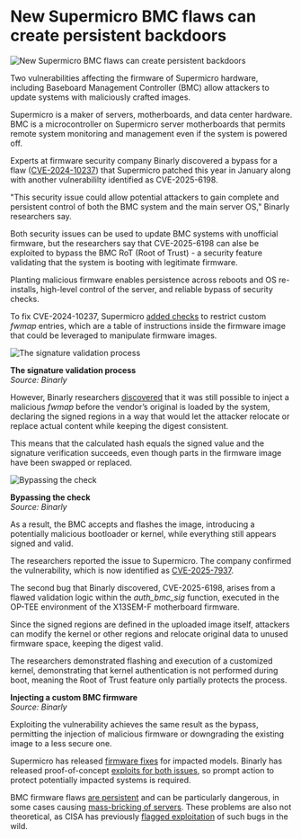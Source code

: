 # New Supermicro BMC flaws can create persistent backdoors

![New Supermicro BMC flaws can create persistent backdoors](https://www.bleepstatic.com/content/hl-images/2023/12/18/warning.jpg)

Two vulnerabilities affecting the firmware of Supermicro hardware, including Baseboard Management Controller (BMC) allow attackers to update systems with maliciously crafted images.

Supermicro is a maker of servers, motherboards, and data center hardware. BMC is a microcontroller on Supermicro server motherboards that permits remote system monitoring and management even if the system is powered off.

Experts at firmware security company Binarly discovered a bypass for a flaw ([CVE-2024-10237](https://nvd.nist.gov/vuln/detail/CVE-2024-10237)) that Supermicro patched this year in January along with another vulnerabililty identified as CVE-2025-6198.

"This security issue could allow potential attackers to gain complete and persistent control of both the BMC system and the main server OS," Binarly researchers say.

Both security issues can be used to update BMC systems with unofficial firmware, but the researchers say that CVE-2025-6198 can alse be exploited to bypass the BMC RoT (Root of Trust) - a security feature validating that the system is booting with legitimate firmware.

Planting malicious firmware enables persistence across reboots and OS re-installs, high-level control of the server, and reliable bypass of security checks.

To fix CVE-2024-10237, Supermicro [added checks](https://www.supermicro.com/en/support/security%5FBMC%5FIPMI%5FJan%5F2025) to restrict custom _fwmap_ entries, which are a table of instructions inside the firmware image that could be leveraged to manipulate firmware images.

![The signature validation process](https://www.bleepstatic.com/images/news/u/1220909/2025/September/validation%20process.jpg)

**The signature validation process**  
_Source: Binarly_

However, Binarly researchers [discovered](https://www.binarly.io/blog/broken-trust-fixed-supermicro-bmc-bug-gains-a-new-life-in-two-new-vulnerabilities) that it was still possible to inject a malicious _fwmap_ before the vendor’s original is loaded by the system, declaring the signed regions in a way that would let the attacker relocate or replace actual content while keeping the digest consistent.

This means that the calculated hash equals the signed value and the signature verification succeeds, even though parts in the firmware image have been swapped or replaced.

![Bypassing the check](https://www.bleepstatic.com/images/news/u/1220909/2025/September/signed-regions.jpg)

**Bypassing the check**  
_Source: Binarly_

As a result, the BMC accepts and flashes the image, introducing a potentially malicious bootloader or kernel, while everything still appears signed and valid.

The researchers reported the issue to Supermicro. The company confirmed the vulnerability, which is now identified as [CVE-2025-7937](https://nvd.nist.gov/vuln/detail/CVE-2025-7937).

The second bug that Binarly discovered, CVE-2025-6198, arises from a flawed validation logic within the _auth\_bmc\_sig_ function, executed in the OP-TEE environment of the X13SEM-F motherboard firmware.

Since the signed regions are defined in the uploaded image itself, attackers can modify the kernel or other regions and relocate original data to unused firmware space, keeping the digest valid.

The researchers demonstrated flashing and execution of a customized kernel, demonstrating that kernel authentication is not performed during boot, meaning the Root of Trust feature only partially protects the process.

**Injecting a custom BMC firmware**  
_Source: Binarly_

Exploiting the vulnerability achieves the same result as the bypass, permitting the injection of malicious firmware or downgrading the existing image to a less secure one.

Supermicro has released [firmware fixes](http://www.supermicro.com/en/support/security%5FBMC%5FIPMI%5FSept%5F2025) for impacted models. Binarly has released proof-of-concept [exploits for both issues](https://github.com/binarly-io/Research-Data/blob/main/Blogs/The%20Broken%20Trust%3A%20Fixed%20Supermicro%20BMC%20Bug%20Gains%20a%20New%20Life%20in%20Two%20New%20Vulnerabilities/Images/X13SEM-F%5FCVE-2025-6198%5FPOC.bin), so prompt action to protect potentially impacted systems is required.

BMC firmware flaws [are persistent](https://www.bleepingcomputer.com/news/security/intel-and-lenovo-servers-impacted-by-6-year-old-bmc-flaw/) and can be particularly dangerous, in some cases causing [mass-bricking of servers](https://www.bleepingcomputer.com/news/security/critical-ami-megarac-bugs-can-let-hackers-brick-vulnerable-servers/). These problems are also not theoretical, as CISA has previously [flagged exploitation](https://www.bleepingcomputer.com/news/security/cisa-ami-megarac-bug-that-lets-hackers-brick-servers-now-actively-exploited/) of such bugs in the wild.